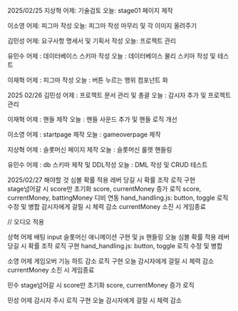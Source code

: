 2025/02/25
지상혁
어제: 기술검토
오늘: stage01 페이지 제작

이소영
어제: 피그마 작성
오늘: 피그마 작성 마무리 및 각 이미지 올려주기

김민성
어제: 요구사항 명세서 및 기획서 작성
오늘: 프로젝트 관리

유민수 
어제 : 데이터베이스 스키마 작성
오늘 : 데이터베이스 물리 스키마 작성 및 테스트

이재혁
어제 : 피그마 작성
오늘 : 버튼 누르는 행위 컴포넌트 화

2025 02/26
김민성 
어제 : 프로젝트 문서 관리 및 총괄
오늘 : 감시자 추가 및 프로젝트 관리

이재혁
어제 : 핸들 제작 
오늘 : 핸들 사운드 추가 및 핸들 로직 개선

이소영 
어제 : startpage 제작 
오늘 : gameoverpage 제작

지상혁 
어제 : 슬롯머신 페이지 제작 
오늘 : 슬롯머신 룰렛 핸들링 

유민수 
어제 : db 스키마 제작 및 DDL작성
오늘 : DML 작성 및 CRUD 테스트

2025/02/27
해야할 것
심볼 확률 적용 
레버 당길 시 확률 조작 로직 구현  
stage넘어갈 시 score만 초기화 
score, currentMoney 증가 로직 
score, currentMoney, battingMoney 디비 연동 
hand_handling.js: button, toggle 로직 수정 및 병합 
감시자에게 걸릴 시 체력 감소 
currentMoney 소진 시 게임종료 

// 오디오 적용

상혁
어제 
배팅 input
슬롯머신 애니메이션 구현 및  js 핸들링
오늘
심볼 확률 적용
레버 당길 시 확률 조작 로직 구현
hand_handling.js: button, toggle 로직 수정 및 병합

소영
어제
게임오버 기능
하트 감소 로직 구현
오늘
감시자에게 걸릴 시 체력 감소
currentMoney 소진 시 게임종료

민수
stage넘어갈 시 score만 초기화
score, currentMoney 증가 로직

민성
어제
감시자 주시 로직 구현
오늘
감시자에게 걸릴 시 체력 감소
